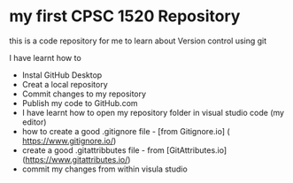 # my first CPSC 1520 Repository
 this is a  code repository for me to learn about Version control using git

 I have learnt how to 
 
 - Instal GitHub Desktop
 - Creat a local repository
 - Commit changes to my repository
 - Publish my code to GitHub.com
 - I have learnt how to open my repository folder in visual studio code (my editor)
 - how to create a good .gitignore file - [from Gitignore.io]
 ( https://www.gitignore.io/)
 - create a good .gitattribbutes file - from [GitAttributes.io]
 (https://www.gitattributes.io/)
 - commit my changes from within visula studio
 